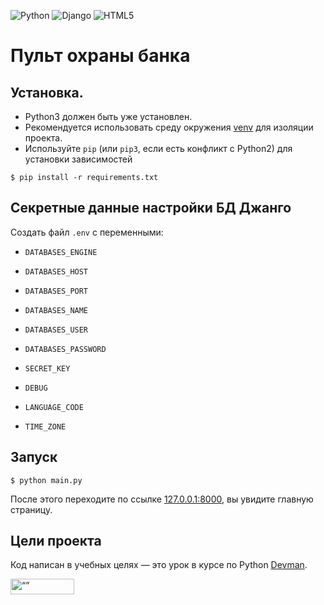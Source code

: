![Python](https://img.shields.io/badge/python-3670A0?style=for-the-badge&logo=python&logoColor=ffdd54)
![Django](https://img.shields.io/badge/django-%23092E20.svg?style=for-the-badge&logo=django&logoColor=white)
![HTML5](https://img.shields.io/badge/html5-%23E34F26.svg?style=for-the-badge&logo=html5&logoColor=white)


# Пульт охраны банка


## Установка.
- Python3 должен быть уже установлен.
- Рекомендуется использовать среду окружения [venv](https://docs.python.org/3/library/venv.html) 
для изоляции проекта.
 - Используйте `pip` (или `pip3`, если есть конфликт с Python2) для установки зависимостей
```console
$ pip install -r requirements.txt
```

## Секретные данные настройки БД Джанго

Создать файл `.env` с переменными:

 - `DATABASES_ENGINE`
 - `DATABASES_HOST`
 - `DATABASES_PORT`
 - `DATABASES_NAME`
 - `DATABASES_USER`
 - `DATABASES_PASSWORD`

 - `SECRET_KEY`

 - `DEBUG`

 - `LANGUAGE_CODE`
 - `TIME_ZONE`

## Запуск

```console
$ python main.py
```

После этого переходите по ссылке [127.0.0.1:8000](http://127.0.0.1:8000), вы увидите главную страницу.

## Цели проекта

Код написан в учебных целях — это урок в курсе по Python [Devman](https://dvmn.org).


<img src="https://dvmn.org/assets/img/logo.8d8f24edbb5f.svg" alt= “” width="102" height="25">
